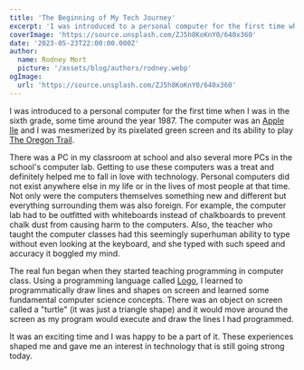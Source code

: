 ```yaml
---
title: 'The Beginning of My Tech Journey'
excerpt: 'I was introduced to a personal computer for the first time when I was in the sixth grade...'
coverImage: 'https://source.unsplash.com/ZJ5h8KoKnY0/640x360'
date: '2023-05-23T22:00:00.000Z'
author:
  name: Rodney Mort
  picture: '/assets/blog/authors/rodney.webp'
ogImage:
  url: 'https://source.unsplash.com/ZJ5h8KoKnY0/640x360'
---
```


I was introduced to a personal computer for the first time when I was in the sixth grade, some time around the year 1987.  The computer was an [Apple IIe](https://en.wikipedia.org/wiki/Apple_IIe) and I was mesmerized by its pixelated green screen and its ability to play [The Oregon Trail](https://en.wikipedia.org/wiki/The_Oregon_Trail_(1985_video_game)).

There was a PC in my classroom at school and also several more PCs in the school's computer lab.  Getting to use these computers was a treat and definitely helped me to fall in love with technology.  Personal computers did not exist anywhere else in my life or in the lives of most people at that time.  Not only were the computers themselves something new and different but everything surrounding them was also foreign.  For example, the computer lab had to be outfitted with whiteboards instead of chalkboards to prevent chalk dust from causing harm to the computers.  Also, the teacher who taught the computer classes had this seemingly superhuman ability to type without even looking at the keyboard, and she typed with such speed and accuracy it boggled my mind.

The real fun began when they started teaching programming in computer class.  Using a programming language called [Logo](https://en.wikipedia.org/wiki/Logo_(programming_language)), I learned to programmatically draw lines and shapes on screen and learned some fundamental computer science concepts.  There was an object on screen called a "turtle" (it was just a triangle shape) and it would move around the screen as my program would execute and draw the lines I had programmed.

It was an exciting time and I was happy to be a part of it.  These experiences shaped me and gave me an interest in technology that is still going strong today.